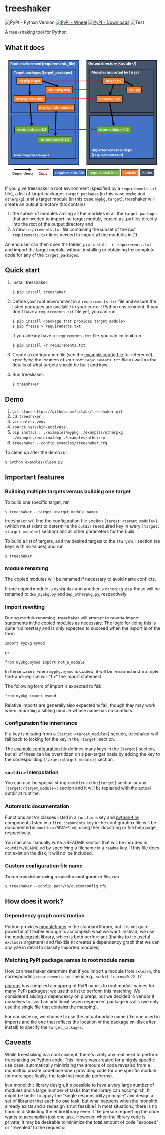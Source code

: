 treeshaker
==========

![PyPI - Python Version](https://img.shields.io/pypi/pyversions/treeshaker.svg)
[![PyPI - Wheel](https://img.shields.io/pypi/wheel/treeshaker.svg)](https://pypi.org/project/treeshaker)
[![PyPI - Downloads](https://img.shields.io/pypi/dm/treeshaker.svg)](https://pypi.org/project/treeshaker)
![Test](https://github.com/sclabs/treeshaker/workflows/Test/badge.svg)

A tree-shaking tool for Python.

What it does
------------

![](images/treeshaker.png)

If you give treeshaker a root environment (specified by a `requirements.txt`
file), a list of target packages `target_packages` (in this case `mypkg` and
`otherpkg`), and a target module (in this case `mypkg.target`), treeshaker will
create an output directory that contains

 1. the subset of modules among all the modules in all the `target_packages`
    that are needed to import the target module, copied as .py files directly
    into the root of the output directory and
 2. a new `requirements.txt` file containing the subset of the root
    `requirements.txt` lines needed to import all the modules in (1)

An end user can then open the folder, `pip install -r requirements.txt`, and
import the target module, without installing or obtaining the complete code for
any of the `target_packages`.

Quick start
-----------

 1. Install treeshaker:

        $ pip install treeshaker

 2. Define your root environment in a `requirements.txt` file and ensure the
    listed packages are available in your current Python environment. If you
    don't have a `requirements.txt` file yet, you can run

        $ pip install <package that provides target module>
        $ pip freeze > requirements.txt
    
    If you already have a `requirements.txt` file, you can instead run

        $ pip install -r requirements.txt

 3. Create a configuration file (see the [example config file](examples/treeshaker.cfg)
    for reference), specifying the location of your root `requirements.txt` file
    as well as the details of what targets should be built and how.

 4. Run treeshaker:

        $ treeshaker

Demo
----

 1. `git clone https://github.com/sclabs/treeshaker.git`
 2. `cd treeshaker`
 3. `virtualenv venv`
 4. `source venv/bin/activate`
 5. `pip install . ./examples/mypkg ./examples/otherpkg ./examples/externaldep ./examples/otherdep`
 6. `treeshaker --config examples/treeshaker.cfg`

To clean up after the demo run

    $ python examples/clean.py

Important features
------------------

### Building multiple targets versus building one target

To build one specific target, run

    $ treeshaker --target <target_module_name>

treeshaker will find the configuration file section `[target:<target_module>]`
(which must exist) to determine the `outdir` (a required key in every
`[target:<target_module>]` section) and all other parameters for the build.

To build a list of targets, add the desired targets to the `[targets]` section
(as keys with no values) and run

    $ treeshaker

### Module renaming

The copied modules will be renamed if necessary to avoid name conflicts.

If one copied module is `mypkg.dep` and another is `otherpkg.dep`, these will be
renamed to `dep_mypkg.py` and `dep_otherpkg.py`, respectively.

### Import rewriting

During module renaming, treeshaker will attempt to rewrite import statements in
the copied modules as necessary. The logic for doing this is quite rudimentary
and is only expected to succeed when the import is of the form

    import mypkg.mymod

or

    from mypkg.mymod import not_a_module

In these cases, when `mypkg.mymod` is copied, it will be renamed and a simple
find-and-replace will "fix" the import statement.

The following form of import is expected to fail:

    from mypkg import mymod

Relative imports are generally also expected to fail, though they may work when
importing a sibling module whose name has no conflicts.

### Configuration file inheritance

If a key is missing from a `[target:<target_module>]` section, treeshaker will
fall back to looking for the key in the `[target]` section.

The [example configuration file](examples/treeshaker.cfg) defines many keys in
the `[target]` section, but all of these can be overridden on a per-target basis
by adding the key to the corresponding `[target:<target_module>]` section.

### `<outdir>` interpolation

You can use the special string `<outdir>` in the `[target]` section or any
`[target:<target_module>]` section and it will be replaced with the actual
outdir at runtime.

### Automatic documentation

Functions and/or classes listed in a `functions` key and [python-fire](https://github.com/google/python-fire)
components listed in a `fire_components` key in the configuration file will be
documented in `<outdir>/README.md`, using their docstring or fire help page,
respectively.

You can also manually write a README section that will be included in
`<outdir>/README.md` by specifying a filename in a `readme` key. If this file
does not exist on the disk, it will not be included.

### Custom configuration file name

To run treeshaker using a specific configuration file, run

    $ treeshaker --config path/to/customconfig.cfg

How does it work?
-----------------

### Dependency graph construction

Python provides [modulefinder](https://docs.python.org/2/library/modulefinder.html) in the
standard library, but it is not quite powerful of flexible enough to accomplish
what we want. Instead, we use the [modulegraph](https://github.com/ronaldoussoren/modulegraph)
library, which is both performant (thanks to the useful `excludes` argument) and
flexible (it creates a dependency graph that we can analyze in detail to
classify imported modules).

### Matching PyPI package names to root module names

How can treeshaker determine that if you import a module from `sklearn`, the
corresponding `requirements.txt` line is e.g., `scikit-learn==0.22.1`?

[pipreqs](https://github.com/bndr/pipreqs) has compiled a mapping of PyPI names
to root module names for many PyPI packages; we use this list to perform this
matching. We considered adding a dependency on pipreqs, but we decided to vendor
it ourselves to avoid an additional seven dependent package installs (we only
use the single file that contains the mapping).

For consistency, we choose to use the actual module name (the one used in
imports and the one that reflects the location of the package on-disk after
install) to specify the `target_packages`.

Caveats
-------

While treeshaking is a cool concept, there's rarely any real need to perform
treeshaking on Python code. This library was created for a highly specific use
case: automatically minimizing the amount of code revealed from a monolithic
private codebase when providing code for one specific module (or more
specifically, the task that module performs).

In a monolithic library design, it's possible to have a very large number of
modules and a large number of tasks that the library can accomplish. It might be
better to apply the "single responsibility principle" and design a set of
libraries that each do one task, but what happens when the monolith already
exists and a redesign is not feasible? In most situations, there is no harm in
distributing the entire library even if the person requesting the code wants to
accomplish just one task. However, when the library code is private, it may be
desirable to minimize the total amount of code "exposed" or "revealed" to the
requestor.
